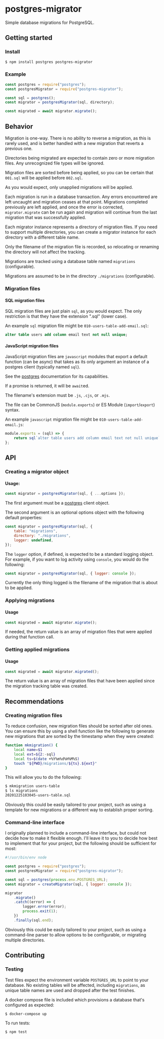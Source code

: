 # postgres-migrator

Simple database migrations for PostgreSQL.

## Getting started

### Install

```bash
$ npm install postgres postgres-migrator
```

### Example

```js
const postgres = require("postgres");
const postgresMigrator = require("postgres-migrator");

const sql = postgres();
const migrator = postgresMigrator(sql, directory);

const migrated = await migrator.migrate();
```

## Behavior

Migration is one-way. There is no ability to reverse a migration, as
this is rarely used, and is better handled with a new migration that
reverts a previous one.

Directories being migrated are expected to contain zero or more
migration files. Any unrecognized file types will be ignored.

Migration files are sorted before being applied, so you can be certain
that `001.sql` will be applied before `002.sql`.

As you would expect, only unapplied migrations will be applied.

Each migration is run in a database transaction. Any errors
encountered are left uncaught and migration ceases at that point.
Migrations completed previously are left applied, and once the error
is corrected, `migrator.migrate` can be run again and migration will
continue from the last migration that was successfully applied.

Each migrator instance represents a directory of migration files. If
you need to support multiple directories, you can create a migrator
instance for each directory with a different table name.

Only the filename of the migration file is recorded, so relocating or
renaming the directory will not affect the tracking.

Migrations are tracked using a database table named `migrations`
(configurable).

Migrations are assumed to be in the directory `./migrations`
(configurable).

### Migration files

#### SQL migration files

SQL migration files are just plain `sql`, as you would expect. The
only restriction is that they have the extension ".sql" (lower case).

An example `sql` migration file might be `010-users-table-add-email.sql`:

```sql
alter table users add column email text not null unique;
```

#### JavaScript migration files

JavaScript migration files are `javascript` modules that export a
default function (can be async) that takes as its only argument an
instance of a postgres client (typically named `sql`).

See the [postgres][1] documentation for its capabilities.

If a promise is returned, it will be `await`ed.

The filename's extension must be `.js`, `.cjs`, or `.mjs`.

The file can be CommonJS (`module.exports`) or ES Module
(`import`/`export`) syntax.

An example `javascript` migration file might be `010-users-table-add-email.js`:

```js
module.exports = (sql) => {
	return sql`alter table users add column email text not null unique`;
};
```

## API

### Creating a migrator object

#### Usage:

```js
const migrator = postgresMigrator(sql, { ...options });
```

The first argument must be a [postgres][1] client object.

The second argument is an optional options object with the following
default properties:

```js
const migrator = postgresMigrator(sql, {
	table: "migrations",
	directory: "./migrations",
	logger: undefined,
});
```

The `logger` option, if defined, is expected to be a standard logging
object. For example, if you want to log activity using `console`, you
would do the following:

```js
const migrator = postgresMigrator(sql, { logger: console });
```

Currently the only thing logged is the filename of the migration that
is about to be applied.

### Applying migrations

#### Usage

```js
const migrated = await migrator.migrate();
```

If needed, the return value is an array of migration files that were
applied during that function call.

### Getting applied migrations

#### Usage

```js
const migrated = await migrator.migrated();
```

The return value is an array of migration files that have been applied
since the migration tracking table was created.

## Recommendations

### Creating migration files

To reduce confusion, new migration files should be sorted after old
ones. You can ensure this by using a shell function like the following to
generate new migrations that are sorted by the timestamp when they
were created:

```bash
function mkmigration() {
	local name=$1
	local ext=${2:-sql}
	local ts=$(date +%Y%m%d%H%M%S)
	touch "${PWD}/migrations/${ts}.${ext}"
}
```

This will allow you to do the following:

```bash
$ mkmigration users-table
$ ls migrations
20201225103045-users-table.sql
```

Obviously this could be easily tailored to your project, such as using
a template for new migrations or a different way to establish proper
sorting.

### Command-line interface

I originally planned to include a command-line interface, but could
not decide how to make it flexible enough. I'll leave it to you to
decide how best to implement that for your project, but the following
should be sufficient for most:

```js
#!/usr/bin/env node

const postgres = require("postgres");
const postgresMigrator = require("postgres-migrator");

const sql = postgres(process.env.POSTGRES_URL);
const migrator = createMigrator(sql, { logger: console });

migrator
	.migrate()
	.catch((error) => {
		logger.error(error);
		process.exit(1);
	})
	.finally(sql.end);
```

Obviously this could be easily tailored to your project, such as using
a command-line parser to allow options to be configurable, or
migrating multiple directories.

## Contributing

### Testing

Test files expect the environment variable `POSTGRES_URL` to point to
your database. No existing tables will be affected, including
`migrations`, as unique table names are used and dropped after the
test finishes.

A docker compose file is included which provisions a database that's
configured as expected:

```bash
$ docker-compose up
```

To run tests:

```bash
$ npm test
```

[1]: https://github.com/porsager/postgres/blob/master/README.md
